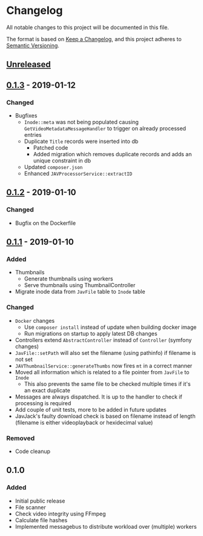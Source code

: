 # Changelog
All notable changes to this project will be documented in this file.

The format is based on [Keep a Changelog](https://keepachangelog.com/en/1.0.0/),
and this project adheres to [Semantic Versioning](https://semver.org/spec/v2.0.0.html).

## [Unreleased]

## [0.1.3] - 2019-01-12
### Changed
- Bugfixes
  - `Inode::meta` was not being populated causing `GetVideoMetadataMessageHandler` to trigger on already processed entries
  - Duplicate `Title` records were inserted into db
    - Patched code
    - Added migration which removes duplicate records and adds an unique constraint in db
  - Updated `composer.json`
  - Enhanced `JAVProcessorService::extractID`
  

## [0.1.2] - 2019-01-10
### Changed
- Bugfix on the Dockerfile

## [0.1.1] - 2019-01-10
### Added
- Thumbnails
  - Generate thumbnails using workers
  - Serve thumbnails using ThumbnailController
- Migrate inode data from `JavFile` table to `Inode` table

### Changed
- `Docker` changes
    - Use `composer install` instead of update when building docker image
    - Run migrations on startup to apply latest DB changes
- Controllers extend `AbstractController` instead of `Controller` (symfony changes)
- `JavFile::setPath` will also set the filename (using pathinfo) if filename is not set
- `JAVThumbnailService::generateThumbs` now fires `mt` in a correct manner
- Moved all information which is related to a file pointer from `JavFile` to `Inode`
    - This also prevents the same file to be checked multiple times if it's an exact duplicate
- Messages are always dispatched. It is up to the handler to check if processing is required
- Add couple of unit tests, more to be added in future updates
- JavJack's faulty download check is based on filename instead of length (filename is either videoplayback or hexidecimal value)

### Removed
- Code cleanup

## 0.1.0
### Added
- Initial public release
- File scanner
- Check video integrity using FFmpeg
- Calculate file hashes
- Implemented messagebus to distribute workload over (multiple) workers

[Unreleased]: https://github.com/PBXg33k/php-jav-toolbox-api/compare/v0.1.3...HEAD
[0.1.3]: https://github.com/PBXg33k/php-jav-toolbox-api/compare/v0.1.2...v0.1.3
[0.1.2]: https://github.com/PBXg33k/php-jav-toolbox-api/compare/v0.1.1...v0.1.2
[0.1.1]: https://github.com/PBXg33k/php-jav-toolbox-api/compare/v0.1.0...v0.1.1
